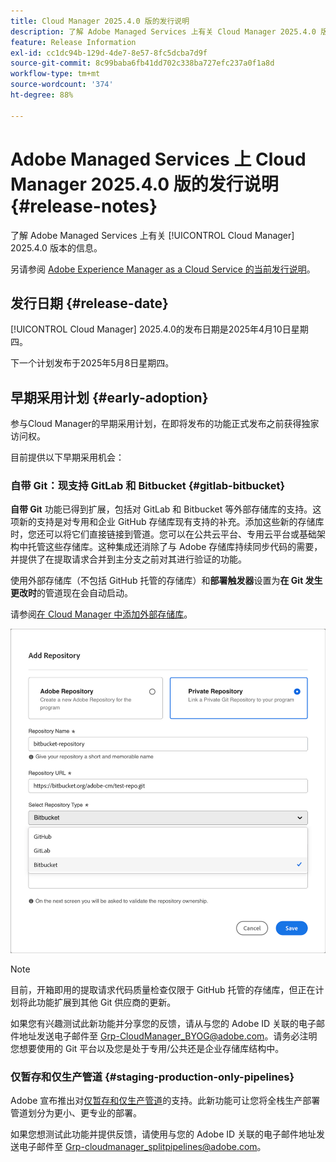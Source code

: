 ```yaml
---
title: Cloud Manager 2025.4.0 版的发行说明
description: 了解 Adobe Managed Services 上有关 Cloud Manager 2025.4.0 版本的信息。
feature: Release Information
exl-id: cc1dc94b-129d-4de7-8e57-8fc5dcba7d9f
source-git-commit: 8c99baba6fb41dd702c338ba727efc237a0f1a8d
workflow-type: tm+mt
source-wordcount: '374'
ht-degree: 88%

---
```


# Adobe Managed Services 上 Cloud Manager 2025.4.0 版的发行说明 {#release-notes}

<!-- RELEASE WIKI  https://wiki.corp.adobe.com/display/DMSArchitecture/Cloud+Manager+2025.04.0+Release -->

了解 Adobe Managed Services 上有关 [!UICONTROL Cloud Manager] 2025.4.0 版本的信息。

另请参阅 [Adobe Experience Manager as a Cloud Service 的当前发行说明](https://experienceleague.adobe.com/zh-hans/docs/experience-manager-cloud-service/content/release-notes/home)。

## 发行日期 {#release-date}

[!UICONTROL Cloud Manager] 2025.4.0的发布日期是2025年4月10日星期四。

下一个计划发布于2025年5月8日星期四。

<!--
## What's new {#what-is-new}

* 
-->


## 早期采用计划 {#early-adoption}

参与Cloud Manager的早期采用计划，在即将发布的功能正式发布之前获得独家访问权。

目前提供以下早期采用机会：

### 自带 Git：现支持 GitLab 和 Bitbucket {#gitlab-bitbucket}

**自带 Git** 功能已得到扩展，包括对 GitLab 和 Bitbucket 等外部存储库的支持。这项新的支持是对专用和企业 GitHub 存储库现有支持的补充。添加这些新的存储库时，您还可以将它们直接链接到管道。您可以在公共云平台、专用云平台或基础架构中托管这些存储库。这种集成还消除了与 Adobe 存储库持续同步代码的需要，并提供了在提取请求合并到主分支之前对其进行验证的功能。

使用外部存储库（不包括 GitHub 托管的存储库）和&#x200B;**部署触发器**&#x200B;设置为&#x200B;**在 Git 发生更改时**&#x200B;的管道现在会自动启动。

请参阅[在 Cloud Manager 中添加外部存储库](/help/managing-code/external-repositories.md)。

![添加“存储库”对话框](/help/release-notes/assets/repositories-add-release-notes.png)

>[!NOTE]
>
>目前，开箱即用的提取请求代码质量检查仅限于 GitHub 托管的存储库，但正在计划将此功能扩展到其他 Git 供应商的更新。

如果您有兴趣测试此新功能并分享您的反馈，请从与您的 Adobe ID 关联的电子邮件地址发送电子邮件至 [Grp-CloudManager_BYOG@adobe.com](mailto:Grp-CloudManager_BYOG@adobe.com)。请务必注明您想要使用的 Git 平台以及您是处于专用/公共还是企业存储库结构中。

### 仅暂存和仅生产管道 {#staging-production-only-pipelines}

Adobe 宣布推出对[仅暂存和仅生产管道](/help/using/stage-prod-only.md)的支持。此新功能可让您将全栈生产部署管道划分为更小、更专业的部署。

如果您想测试此功能并提供反馈，请使用与您的 Adobe ID 关联的电子邮件地址发送电子邮件至 [Grp-cloudmanager_splitpipelines@adobe.com](mailto:Grp-cloudmanager_splitpipelines@adobe.com)。



<!--
### Self-service Service Pack updates for AMS Cloud Manager customers 

As part of the early adopters program, Adobe Managed Services Cloud Manager customers can now perform self-service service pack updates through the **Cloud Manager** user interface. This feature is currently available *only for development environments* and includes limited error reporting for failures.  

Customers can check for service pack updates on the **Program Overview** page under the **Environments** section (**three-dot menu**).

![Check for updates menu option](/help/release-notes/assets/check-for-updates-1.png)

![Update Service Pack dialog box](/help/release-notes/assets/check-for-updates-2.png)

The installation and upgrade process can be tracked on the **Activity** page. 

Once the process is complete, customers must **approve the execution** for the service pack upgrade to finalize successfully.

![Approve service page update](/help/release-notes/assets/check-for-updates-3.png)

If you are interested in testing this new feature and sharing your feedback, contact your Adobe Customer Success Engineer.

See also [Service Pack Updates for Development Environments - Early Adopter](/help/using/service-packs-environments.md).
-->


<!--
## Bug fixes {#bug-fixes}

* A

Known Issues {#known-issues}

* A -->
